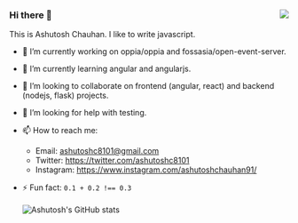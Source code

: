 ### Hi there 👋 <img align="right" src="https://komarev.com/ghpvc/?username=ashutoshc8101&color=brightgreen" />

This is Ashutosh Chauhan.
I like to write javascript.

- 🔭 I’m currently working on oppia/oppia and fossasia/open-event-server.
    
- 🌱 I’m currently learning angular and angularjs.
    
- 👯 I’m looking to collaborate on frontend (angular, react) and backend (nodejs, flask) projects.

- 🤔 I’m looking for help with testing.

- 📫 How to reach me: 
    - Email: ashutoshc8101@gmail.com
    - Twitter: https://twitter.com/ashutoshc8101
    - Instagram: https://www.instagram.com/ashutoshchauhan91/
    
- ⚡ Fun fact:
     `0.1 + 0.2 !== 0.3`
     <br />
     <br />
![Ashutosh's GitHub stats](https://github-readme-stats.vercel.app/api?username=ashutoshc8101&theme=graywhite&show_icons=true)

